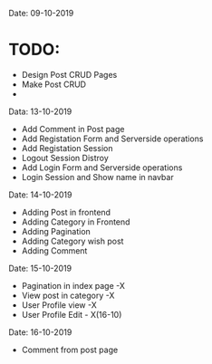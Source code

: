 Date: 09-10-2019

# TODO:
- Design Post CRUD Pages
- Make Post CRUD
- 

Data: 13-10-2019
- Add Comment in Post page
- Add Registation Form and Serverside operations
- Add Registation Session
- Logout Session Distroy
- Add Login Form and Serverside operations
- Login Session and Show name in navbar

Date: 14-10-2019
- Adding Post in frontend
- Adding Category in Frontend
- Adding Pagination
- Adding Category wish post
- Adding Comment

Date: 15-10-2019
- Pagination in index page -X
- View post in category -X
- User Profile view -X
- User Profile Edit  - X(16-10)

Date: 16-10-2019
- Comment from post page